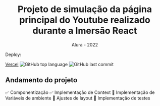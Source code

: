 <h1 align="center">Projeto de simulação da página principal do Youtube realizado durante a Imersão React</h1>
<p align="center">Alura - 2022</p>

<p>Deploy:</p> <a href="https://m-tube-delta.vercel.app">Vercel</a>

<img alt="GitHub top language" src="https://img.shields.io/github/languages/top/mgracioli/MTube">
<img alt="GitHub last commit" src="https://img.shields.io/github/last-commit/mgracioli/MTube">

<h2>Andamento do projeto</h2>
✅ Componentização 
✅ Implementação de Context
🚧 Implementação de Variáveis de ambiente
🚧 Ajustes de layout
🚧 Implementação de testes
